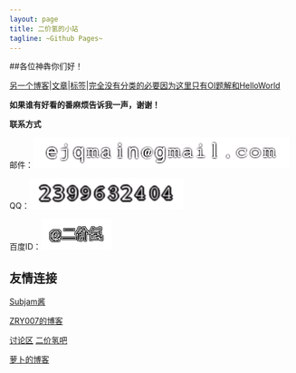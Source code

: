 ```yaml
---
layout: page
title: 二价氢的小站
tagline: ~Github Pages~
---
```


##各位神犇你们好！

[另一个博客](http://eejjqq.com/)\|[文章](http://blog.eejjqq.com/archive.html)\|[标签](http://blog.eejjqq.com/tags.html)\|[完全没有分类的必要因为这里只有OI题解和HelloWorld](http://blog.eejjqq.com/categories.html)

**如果谁有好看的番麻烦告诉我一声，谢谢！**

**联系方式**

邮件：![](/images/site/MSP44141bi534d11h5c5eeh00003c39a0908acfh88d.gif)

QQ：![](/images/site/MSP25231e42ha6if58ie9i6000052dbi49a8g291b9g.gif)

百度ID：![](/images/site/MSP2331bd4dici9fae4cf800000h7ea390ed23i020.gif)
    
## 友情连接

[Subjam酱](http://hi.baidu.com/rxpaxuhnkpfilsr)

[ZRY007的博客](http://www.swzry.com/)

[讨论区](http://url.eejjqq.com/u/bar) [二价氢吧](http://tieba.baidu.com/f?kw=%B6%FE%BC%DB%C7%E2)

[萝卜的博客](http://www.pauby89.com/)

